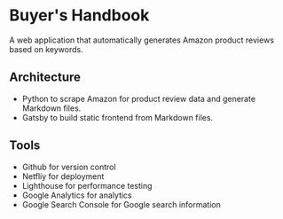 # Buyer's Handbook
A web application that automatically generates Amazon product reviews based on keywords.
## Architecture
- Python to scrape Amazon for product review data and generate Markdown files.
- Gatsby to build static frontend from Markdown files.
## Tools
- Github for version control
- Netfliy for deployment
- Lighthouse for performance testing
- Google Analytics for analytics
- Google Search Console for Google search information
